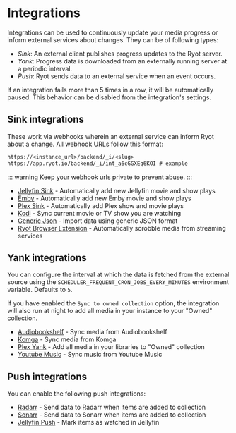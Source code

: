 <script setup>
import variables from "../variables";
</script>

# Integrations

Integrations can be used to continuously update your media progress or inform external
services about changes. They can be of following types:

- _Sink_: An external client publishes progress updates to the Ryot server.
- _Yank_: Progress data is downloaded from an externally running server at a periodic
  interval.
- _Push_: Ryot sends data to an external service when an event occurs.

If an integration fails more than 5 times in a row, it will be automatically paused. This
behavior can be disabled from the integration's settings.

## Sink integrations

These work via webhooks wherein an external service can inform Ryot about a change. All
webhook URLs follow this format:

```txt
https://<instance_url>/backend/_i/<slug>
https://app.ryot.io/backend/_i/int_a6cGGXEq6KOI # example
```

::: warning
Keep your webhook urls private to prevent abuse.
:::

- [Jellyfin Sink](./jellyfin-sink.md) - Automatically add new Jellyfin movie and show plays
- [Emby](./emby.md) - Automatically add new Emby movie and show plays
- [Plex Sink](./plex-sink.md) - Automatically add Plex show and movie plays
- [Kodi](./kodi.md) - Sync current movie or TV show you are watching
- [Generic Json](./generic-json.md) - Import data using generic JSON format
- [Ryot Browser Extension](./ryot-browser-extension.md) - Automatically scrobble media from
  streaming services <Badge type="warning" text="PRO" />

## Yank integrations

You can configure the interval at which the data is fetched from the external source using
the `SCHEDULER_FREQUENT_CRON_JOBS_EVERY_MINUTES` environment variable. Defaults to `5`.

If you have enabled the `Sync to owned collection` option, the integration will also run
at night to add all media in your instance to your "Owned" collection.

- [Audiobookshelf](./audiobookshelf.md) - Sync media from Audiobookshelf
- [Komga](./komga.md) - Sync media from Komga
- [Plex Yank](./plex-yank.md) - Add all media in your libraries to "Owned" collection
- [Youtube Music](./youtube-music.md) - Sync music from Youtube Music <Badge type="warning" text="PRO" />

## Push integrations

You can enable the following push integrations:

- [Radarr](./radarr.md) - Send data to Radarr when items are added to collection
- [Sonarr](./sonarr.md) - Send data to Sonarr when items are added to collection
- [Jellyfin Push](./jellyfin-push.md) - Mark items as watched in Jellyfin <Badge type="warning" text="PRO" />
